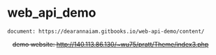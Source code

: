 # web_api_demo

    document: https://dearannaiam.gitbooks.io/web-api-demo/content/
    ~~demo website: http://140.113.86.130/~wu75/pratt/Theme/index3.php~~
    
